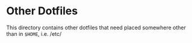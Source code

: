 # Other Dotfiles

This directory contains other dotfiles that need placed somewhere other than in
`$HOME`, i.e. /etc/
